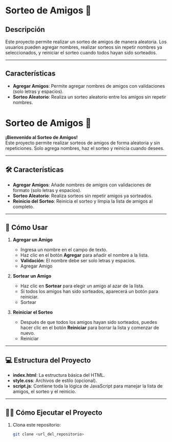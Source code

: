 # Sorteo de Amigos 🎉

## Descripción
Este proyecto permite realizar un sorteo de amigos de manera aleatoria. Los usuarios pueden agregar nombres, realizar sorteos sin repetir nombres ya seleccionados, y reiniciar el sorteo cuando todos hayan sido sorteados.

---

## Características

- **Agregar Amigos**: Permite agregar nombres de amigos con validaciones (solo letras y espacios).
- **Sorteo Aleatorio**: Realiza un sorteo aleatorio entre los amigos sin repetir nombres.
# Sorteo de Amigos 🎉

**¡Bienvenido al Sorteo de Amigos!**  
Este proyecto permite realizar sorteos de amigos de forma aleatoria y sin repeticiones. Solo agrega nombres, haz el sorteo y reinicia cuando desees.

---

## 🛠 Características

- **Agregar Amigos**: Añade nombres de amigos con validaciones de formato (solo letras y espacios).
- **Sorteo Aleatorio**: Realiza sorteos sin repetir amigos ya sorteados.
- **Reinicio del Sorteo**: Reinicia el sorteo y limpia la lista de amigos al completo.

---

## 🚀 Cómo Usar

1. **Agregar un Amigo**
   - Ingresa un nombre en el campo de texto.
   - Haz clic en el botón **Agregar** para añadir el nombre a la lista.
   - **Validación**: El nombre debe ser solo letras y espacios.
   - Agregar Amigo

2. **Sortear un Amigo**
   - Haz clic en **Sortear** para elegir un amigo al azar de la lista.
   - Si todos los amigos han sido sorteados, aparecerá un botón para reiniciar.
   - Sortear
3. **Reiniciar el Sorteo**
   - Después de que todos los amigos hayan sido sorteados, puedes hacer clic en el botón **Reiniciar** para borrar la lista y comenzar de nuevo.
   - Reiniciar

---

## 💻 Estructura del Proyecto

- **index.html**: La estructura básica del HTML.
- **style.css**: Archivos de estilo (opcional).
- **script.js**: Contiene toda la lógica de JavaScript para manejar la lista de amigos, el sorteo y el reinicio.

---

## 🧑‍💻 Cómo Ejecutar el Proyecto

1. Clona este repositorio:
   ```bash
   git clone <url_del_repositorio>
